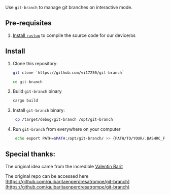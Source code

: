 Use `git-branch` to manage git branches on interactive mode.

## Pre-requisites

1. [Install `rustup`](https://www.rust-lang.org/tools/install) to compile the source code for our device/os

## Install

1. Clone this repository:

   ```bash
   git clone `https://github.com/vi17250/git-branch`
   ```
    ```bash
    cd git-branch
    ```

2. Build `git-branch` binary 
    ```bash
    cargo build
    ```

3. Install `git-branch` binary:

   ```bash
    cp /target/debug/git-branch /opt/git-branch
   ```

4. Run `git-branch` from everywhere on your computer 
    ```bash
     echo export PATH=$PATH:/opt/git-branch/ >> {PATH/TO/YOUR/.BASHRC_FILE}
    ```

## Special thanks:

The original idea came from the incredible [Valentin Barit](https://github.com/quibaritaenperdresatrompe)

The original repo can be accessed here [https://github.com/quibaritaenperdresatrompe/git-branch](https://github.com/quibaritaenperdresatrompe/git-branch)
